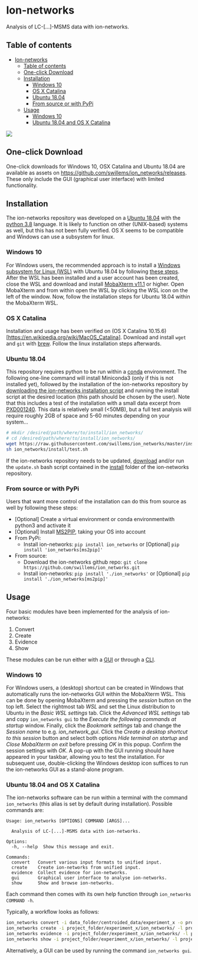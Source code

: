 # Ion-networks
Analysis of LC-[...]-MSMS data with ion-networks.

## Table of contents

   * [Ion-networks](#ion-networks)
      * [Table of contents](#table-of-contents)
      * [One-click Download](#one-click-download)
      * [Installation](#installation)
         * [Windows 10](#windows-10)
         * [OS X Catalina](#os-x-catalina)
         * [Ubuntu 18.04](#ubuntu-1804)
         * [From source or with PyPi](#from-source-or-with-pypi)
      * [Usage](#usage)
         * [Windows 10](#windows-10-1)
         * [Ubuntu 18.04 and OS X Catalina](#ubuntu-1804-and-os-x-catalina)

![](https://github.com/swillems/ion_networks/blob/master/docs/3d_example.gif)

## One-click Download
One-click downloads for Windows 10, OSX Catalina and Ubuntu 18.04 are available as assets on https://github.com/swillems/ion_networks/releases. These only include the GUI (graphical user interface) with limited functionality.

## Installation
The ion-networks repository was developed on a [Ubuntu 18.04](http://releases.ubuntu.com/18.04.4/) with the [python 3.8](https://docs.python.org/3.8/) language. It is likely to function on other (UNIX-based) systems as well, but this has not been fully verified. OS X seems to be compatible and Windows can use a subsystem for linux.

### Windows 10
For Windows users, the recommended approach is to install a [Windows subsystem for Linux (WSL)](https://en.wikipedia.org/wiki/Windows_Subsystem_for_Linux) with Ubuntu 18.04 by following [these steps](https://docs.microsoft.com/en-us/windows/wsl/install-win10). After the WSL has been installed and a user account has been created, close the WSL and download and install [MobaXterm v11.1](https://mobaxterm.mobatek.net/download-home-edition.html) or higher. Open MobaXterm and from within open the WSL by clicking the WSL icon on the left of the window. Now, follow the installation steps for Ubuntu 18.04 within the MobaXterm WSL.

### OS X Catalina
Installation and usage has been verified on (OS X Catalina 10.15.6)[https://en.wikipedia.org/wiki/MacOS_Catalina]. Download and install `wget` and `git` with [brew](https://brew.sh/). Follow the linux installation steps afterwards.

### Ubuntu 18.04
This repository requires python to be run within a [conda](https://conda.io/projects/conda/en/latest/index.html) environment. The following one-line command will install Miniconda3 (only if this is not installed yet), followed by the installation of the ion-networks repository by [downloading the ion-networks installation script](https://github.com/swillems/ion_networks/tree/master/install/install.sh) and running the install script at the desired location (this path should be chosen by the user). Note that this includes a test of the installation with a small data excerpt from [PXD001240](http://proteomecentral.proteomexchange.org/cgi/GetDataset?ID=PXD001240). This data is relatively small (<50MB), but a full test analysis will require roughly 2GB of space and 5-60 minutes depending on your system...

```bash
# mkdir /desired/path/where/to/install/ion_networks/
# cd /desired/path/where/to/install/ion_networks/
wget https://raw.githubusercontent.com/swillems/ion_networks/master/install/install.sh && sh install.sh && rm install.sh
sh ion_networks/install/test.sh
```

If the ion-networks repository needs to be updated, [download](https://github.com/swillems/ion_networks/tree/master/install/update.sh) and/or run the ```update.sh``` bash script contained in the [install](https://github.com/swillems/ion_networks/tree/master/install) folder of the ion-networks repository.

### From source or with PyPi
Users that want more control of the installation can do this from source as well by following these steps:
* [Optional] Create a virtual environment or conda environmentwith python3 and activate it
* [Optional] Install [MS2PIP](https://github.com/compomics/ms2pip_c), taking your OS into account
* From PyPi:
  * Install ion-networks: `pip install ion_networks` or [Optional] `pip install 'ion_networks[ms2pip]'`
* From source:
  * Download the ion-networks github repo: `git clone https://github.com/swillems/ion_networks.git`
  * Install ion-networks: `pip install './ion_networks'` or [Optional] `pip install './ion_networks[ms2pip]'`




## Usage
Four basic modules have been implemented for the analysis of ion-networks:

1. Convert
2. Create
3. Evidence
4. Show

These modules can be run either with a [GUI](https://en.wikipedia.org/wiki/Graphical_user_interface) or through a [CLI](https://en.wikipedia.org/wiki/Command-line_interface).

### Windows 10
For Windows users, a (desktop) shortcut can be created in Windows that automatically runs the ion-networks GUI within the MobaXterm WSL. This can be done by opening MobaXterm and pressing the *session* button on the top left. Select the rightmost tab *WSL* and set the Linux distribution to Ubuntu in the *Basic WSL settings* tab. Click the *Advanced WSL settings* tab and copy ```ion_networks gui``` to the *Execute the following commands at startup* window. Finally, click the *Bookmark settings* tab and change the *Session name* to e.g. *ion_network_gui*. Click the *Create a desktop shortcut to this session* button and select both options *Hide terminal on startup* and *Close MobaXterm on exit* before pressing *OK* in this popup. Confirm the session settings with *OK*. A pop-up with the GUI running should have appeared in your taskbar, allowing you to test the installation. For subsequent use, double-clicking the Windows desktop icon suffices to run the ion-networks GUI as a stand-alone program.

### Ubuntu 18.04 and OS X Catalina
The ion-networks software can be run within a terminal with the command ```ion_networks``` (this alias is set by default during installation). Possible commands are:

```
Usage: ion_networks [OPTIONS] COMMAND [ARGS]...

  Analysis of LC-[...]-MSMS data with ion-networks.

Options:
  -h, --help  Show this message and exit.

Commands:
  convert   Convert various input formats to unified input.
  create    Create ion-networks from unified input.
  evidence  Collect evidence for ion-networks.
  gui       Graphical user interface to analyse ion-networks.
  show      Show and browse ion-networks.
```

Each command then comes with its own help function through ```ion_networks COMMAND -h```.

Typically, a workflow looks as follows:

```bash
ion_networks convert -i data_folder/centroided_data/experiment_x -o project_folder/experiment_x/ion_networks/ -d HDMSE -l project_folder/experiment_x/ion_networks/log.txt
ion_networks create -i project_folder/experiment_x/ion_networks/ -l project_folder/experiment_x/ion_networks/log.txt
ion_networks evidence -i project_folder/experiment_x/ion_networks/ -l project_folder/experiment_x/ion_networks/log.txt
ion_networks show -i project_folder/experiment_x/ion_networks/ -l project_folder/experiment_x/ion_networks/log.txt
```

Alternatively, a GUI can be used by running the command ```ion_networks gui```.
